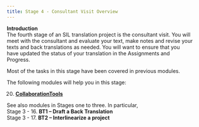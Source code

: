```yaml
---
title: Stage 4 - Consultant Visit Overview
---
```


**Introduction**  
The fourth stage of an SIL translation project is the consultant visit. You will meet with the consultant and evaluate your text, make notes and revise your texts and back translations as needed. You will want to ensure that you have updated the status of your translation in the Assignments and Progress.

Most of the tasks in this stage have been covered in previous modules.

The following modules will help you in this stage:

20. [**CollaborationTools**](20.Collaboration-tools.md)

See also modules in Stages one to three. In particular,  
Stage 3 - 16. **BT1 – Draft a Back Translation**    
Stage 3 - 17. **BT2 – Interlinearize a project** 
